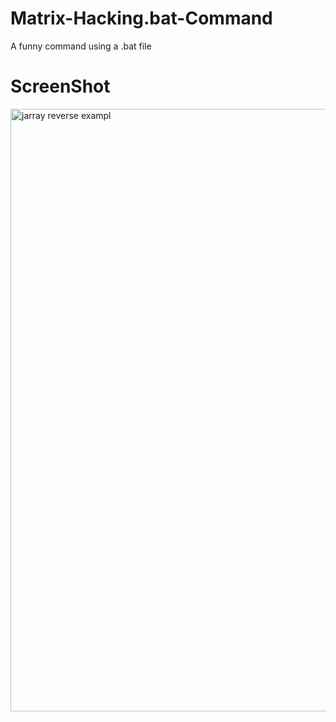 # Matrix-Hacking.bat-Command

A funny command using a .bat file 


# ScreenShot

<img width="964" alt="jarray reverse exampl" src="https://github.com/jaimehernan95/arrayReview-java/blob/master/images/arrayReverse.png">
